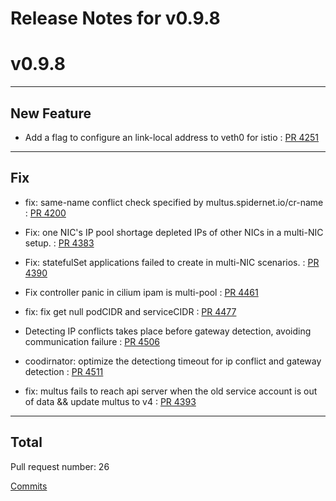 # Release Notes for v0.9.8

# v0.9.8

***

## New Feature

* Add a flag to configure an link-local address to veth0 for istio : [PR 4251](https://github.com/spidernet-io/spiderpool/pull/4251)



***

## Fix

* fix: same-name conflict check specified by multus.spidernet.io/cr-name : [PR 4200](https://github.com/spidernet-io/spiderpool/pull/4200)

* Fix:  one NIC's IP pool shortage depleted IPs of other NICs in a multi-NIC setup. : [PR 4383](https://github.com/spidernet-io/spiderpool/pull/4383)

* Fix: statefulSet applications failed to create in multi-NIC scenarios. : [PR 4390](https://github.com/spidernet-io/spiderpool/pull/4390)

* Fix controller panic in cilium ipam is multi-pool : [PR 4461](https://github.com/spidernet-io/spiderpool/pull/4461)

* fix: fix get null podCIDR and serviceCIDR : [PR 4477](https://github.com/spidernet-io/spiderpool/pull/4477)

* Detecting IP conflicts takes place before gateway detection, avoiding communication failure : [PR 4506](https://github.com/spidernet-io/spiderpool/pull/4506)

* coodirnator: optimize the detectiong timeout for ip conflict and gateway detection : [PR 4511](https://github.com/spidernet-io/spiderpool/pull/4511)

* fix: multus fails to reach api server when the old service account is out of data && update multus to v4 : [PR 4393](https://github.com/spidernet-io/spiderpool/pull/4393)



***

## Total 

Pull request number: 26

[ Commits ](https://github.com/spidernet-io/spiderpool/compare/v0.9.7...v0.9.8)
